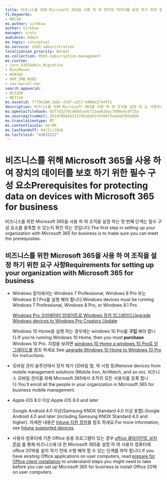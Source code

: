 ```yaml
---
title: 비즈니스를 위해 Microsoft 365을 사용 하 여 장치의 데이터를 보호 하기 위한 필수 구성 요소
f1.keywords:
- NOCSH
ms.author: sirkkuw
author: Sirkkuw
manager: scotv
audience: Admin
ms.topic: conceptual
ms.service: o365-administration
localization_priority: Normal
ms.collection: M365-subscription-management
ms.custom:
- Core_O365Admin_Migration
- MiniMaven
- MSB365
- OKR_SMB_M365
- seo-marvel-mar
search.appverid:
- BCS160
- MET150
ms.assetid: 7770e280-3a6c-436f-a157-b008a2744f51
description: 비즈니스를 위해 Microsoft 365을 사용 하 여 조직을 설정 하 고 사용자의 장치에서 작업 데이터를 보호 하기 위한 요구 사항에 대해 알아봅니다.
ms.openlocfilehash: 02f7d32f0cd6ddcedcf21ea62bac7898e4c0f15a
ms.sourcegitcommit: 2614f8b81b332f8dab461f4f64f3adaa6703e0d6
ms.translationtype: MT
ms.contentlocale: ko-KR
ms.lasthandoff: 04/21/2020
ms.locfileid: "43633122"
---
```

# <a name="prerequisites-for-protecting-data-on-devices-with-microsoft-365-for-business"></a><span data-ttu-id="469ef-103">비즈니스를 위해 Microsoft 365을 사용 하 여 장치의 데이터를 보호 하기 위한 필수 구성 요소</span><span class="sxs-lookup"><span data-stu-id="469ef-103">Prerequisites for protecting data on devices with Microsoft 365 for business</span></span>

<span data-ttu-id="469ef-104">비즈니스를 위한 Microsoft 365을 사용 하 여 조직을 설정 하는 첫 번째 단계는 필수 구성 요소를 충족할 수 있는지 확인 하는 것입니다.</span><span class="sxs-lookup"><span data-stu-id="469ef-104">The first step in setting up your organization with Microsoft 365 for business is to make sure you can meet the prerequisites.</span></span>
  
## <a name="requirements-for-setting-up-your-organization-with-microsoft-365-for-business"></a><span data-ttu-id="469ef-105">비즈니스를 위한 Microsoft 365을 사용 하 여 조직을 설정 하기 위한 요구 사항</span><span class="sxs-lookup"><span data-stu-id="469ef-105">Requirements for setting up your organization with Microsoft 365 for business</span></span>

- <span data-ttu-id="469ef-106">Windows 장치에서는 Windows 7 Professional, Windows 8 Pro 또는 Windows 8.1 Pro를 실행 해야 합니다.</span><span class="sxs-lookup"><span data-stu-id="469ef-106">Windows devices must be running Windows 7 Professional, Windows 8 Pro, or Windows 8.1 Pro.</span></span>
    
    [<span data-ttu-id="469ef-107">Windows Pro 크리에이터 업데이트로 Windows 장치 업그레이드</span><span class="sxs-lookup"><span data-stu-id="469ef-107">Upgrade Windows devices to Windows Pro Creators Update</span></span>](upgrade-to-windows-pro-creators-update.md)
    
    <span data-ttu-id="469ef-108">Windows 10 Home을 실행 하는 경우에는 windows 10 Pro를 **구입** 해야 합니다.</span><span class="sxs-lookup"><span data-stu-id="469ef-108">If you're running Windows 10 Home, then you must **purchase** Windows  10 Pro.</span></span> <span data-ttu-id="469ef-109">지침을 보려면 [windows 10 Home a windows 10 Pro로 업그레이드를](https://support.office.com/article/0aee10c1-4d34-43ee-a325-579c6c2df90e?ui=en-US&rs=en-US&ad=US) 참조 하세요.</span><span class="sxs-lookup"><span data-stu-id="469ef-109">See [upgrade Windows 10 Home to Windows 10 Pro](https://support.office.com/article/0aee10c1-4d34-43ee-a325-579c6c2df90e?ui=en-US&rs=en-US&ad=US) for instructions.</span></span> 
    
- <span data-ttu-id="469ef-110">모바일 관리 솔루션에서 장치 제거 (모바일 철, 락 시청 등)</span><span class="sxs-lookup"><span data-stu-id="469ef-110">Remove devices from mobile management solutions (Mobile Iron, AirWatch, and so on).</span></span> <span data-ttu-id="469ef-111">비즈니스 모바일 관리를 위해 Microsoft 365에서 조직의 모든 사용자를 등록 합니다.</span><span class="sxs-lookup"><span data-stu-id="469ef-111">You'll enroll all the people in your organization in Microsoft 365 for business mobile management.</span></span>
    
- <span data-ttu-id="469ef-112">Apple iOS 8.0 이상.</span><span class="sxs-lookup"><span data-stu-id="469ef-112">Apple iOS 8.0 and later.</span></span>
    
    <span data-ttu-id="469ef-113">Google Android 4.0 이상(Samsung KNOX Standard 4.0 이상 포함).</span><span class="sxs-lookup"><span data-stu-id="469ef-113">Google Android 4.0 and later (including Samsung KNOX Standard 4.0 and higher).</span></span> <span data-ttu-id="469ef-114">자세한 내용은 [Intune 지원 장치](https://go.microsoft.com/fwlink/p/?linkid=852307)를 참조 하세요.</span><span class="sxs-lookup"><span data-stu-id="469ef-114">For more information, see [Intune supported devices](https://go.microsoft.com/fwlink/p/?linkid=852307).</span></span>
    
- <span data-ttu-id="469ef-115">사용자 컴퓨터에 기존 Office 응용 프로그램이 있는 경우 [office 클라이언트 설치 준비](prepare-for-office-client-deployment.md) 를 통해 비즈니스에 대 한 Microsoft 365을 설정 하 여 사용자 컴퓨터에 office 2016을 설치 하기 전에 수행 해야 할 수 있는 단계를 파악 합니다.</span><span class="sxs-lookup"><span data-stu-id="469ef-115">If you have existing Office applications on user computers, read [prepare for Office client installation](prepare-for-office-client-deployment.md) to understand steps you might need to take before you can set up Microsoft 365 for business to install Office 2016 on user computers.</span></span> 
